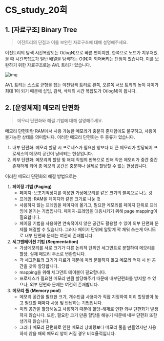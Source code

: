 # CS_study_20회

## 1. [자료구조] Binary Tree

> 이진트리의 단점과 이를 보완한 자료구조에 대해 설명해주세요.

이진트리의 탐색 시간복잡도는 O(logN)으로 빠른 편이지만, 한쪽으로 노드가 치우쳐있을 때 시간복잡도가 일반 배열을 탐색하는 O(N)이 되어버리는 단점이 있습니다. 이를 보완하기 위한 자료구조로는 AVL 트리가 있습니다.

![img](https://blog.kakaocdn.net/dn/blxsRD/btq21CW9Fw3/WOk8F74J254K1pczckskEK/img.png)

AVL 트리는 스스로 균형을 잡는 이진탐색 트리로 왼쪽, 오른쪽 서브 트리의 높이 차이가 최대 1이 되기 때문에 삽입, 검색, 삭제의 시간 복잡도가 O(logN)이 됩니다.



## 2. [운영체제] 메모리 단편화

> 메모리 단편화와 해결 기법에 대해 설명해주세요.

메모리 단편화란 RAM에서 사용 가능한 메모리가 충분히 존재함에도 불구하고, 사용이 불가능한 상태를 의미합니다. 이러한 메모리 단편화는 두 종류가 있습니다.

1. 내부 단편화: 메모리 할당 시 프로세스가 필요한 양보다 더 큰 메모리가 할당되어 프로세스의 메모리 공간이 낭비되는 현상입니다.
2. 외부 단편화: 메모리의 할당 및 해제 작업의 반복으로 인해 작은 메모리가 중간 중간 존재하게 되어 총 메모리 공간은 충분하나 실제로 할당할 수 없는 현상입니다.

이러한 메모리 단편화의 해결 방법으로는

1. **페이징 기법 (Paging)**
   - 페이지: 보조기억장치를 이용한 가상메모리를 같은 크기의 블록으로 나눈 것
   - 프레임: RAM을 페이지와 같은 크기로 나눈 것
   - 사용하지 않는 프레임을 페이지에 옮기고, 필요한 메모리를 페이지 단위로 프레임에 옮기는 기법입니다. 페이지-프레임을 대응시키기 위해 page mapping이 필요합니다.
   - 페이징 기법을 사용하면 연속적이지 않은 공간도 활용할 수 있어 외부 단편화 문제를 해결할 수 있습니다. 그러나 페이지 단위에 알맞게 꽉 채워 쓰는게 아니므로 내부 단편화 문제는 여전히 존재합니다.
2. **세그멘테이션 기법 (Segmentation)**
   - 가상메모리를 서로 크기가 다른 논리적 단위인 세그먼트로 분할하여 메모리를 할당, 실제 메모리 주소로 변환합니다.
   - 각 세그먼트의 크기가 다르기 때문에 미리 분할하지 않고 메모리 적재 시 빈 공간을 찾아 할당합니다.
   - mapping을 위해 세그먼트 테이블이 필요합니다.
   - 프로세스가 필요한 메모리 만큼 할당해주기 때문에 내부단편화를 방지할 수 있으나, 외부 단편화 문제는 여전히 존재합니다.
3. **메모리 풀 (Memory pool)**
   - 메모리 공간을 필요한 크기, 개수만큼 사용자가 직접 지정하여 미리 할당받아 놓고 필요할 때마다 사용 및 반납하는 기법입니다.
   - 미리 공간을 할당해놓고 사용하기 때문에 할당-해제로 인한 외부 단편화가 발생하지 않습니다. 또한, 필요한 크기 만큼 할당을 해놓기 때문에 내부 단편화 또한 생기지 않습니다.
   - 그러나 메모리 단편화로 인한 메모리 낭비량보다 메모리 풀을 만들었지만 사용하지 않을 때의 메모리 양이 커질 경우 비효율적입니다.